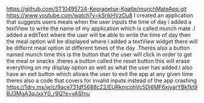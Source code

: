 https://github.com/ST10495724-Keorapetse-Kgatle/munchMateApp.git
https://www.youtube.com/watch?v=kSrikHVzOu8
I created an application that suggests users meals when the user inputs the time of day i added a textView to write the name of my application which is called munch mate .I added a editText where the user will be able to write the time of day then the meal option will be displayed where i added a textView widget there will be differnt meal option at different times of the day .Theres also a button named munch time this is the button that the user will click in order to get the meal or snacks .theres a button called the reset button this will erase everything on my display option as well as what the user has added.I also have an exit button which allows the user to exit the app at any given time theres also a code that covers for invalid inputs instead of the app crashing  
https://1drv.ms/w/c/9ace731df5688c22/EURkmcohVc5Dj6MF6xjyarYBkfkt9BJ3MgA3qJxxY0_r9Q?e=yASfnu
